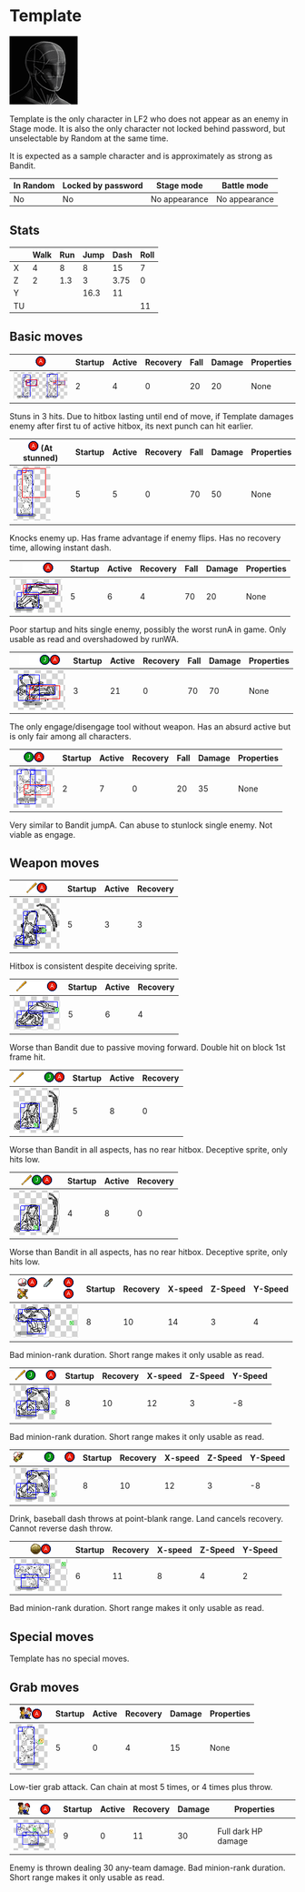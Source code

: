 # Template
![Template portrait](./images/moves/template/template_face.png)

Template is the only character in LF2 who does not appear as an enemy in Stage mode.
It is also the only character not locked behind password, but unselectable by Random at the same time.

It is expected as a sample character and is approximately as strong as Bandit.

| In Random | Locked by password | Stage mode | Battle mode |
| --- | --- | --- | --- |
| No | No | No appearance | No appearance

## Stats

| | Walk | Run | Jump | Dash | Roll
| --- | --- | --- | --- | --- | --- |
| X | 4 | 8 | 8 | 15 | 7
| Z | 2 | 1.3 | 3 | 3.75 | 0
| Y |   |     | 16.3 | 11
| TU | | | | | 11

## Basic moves

| ![A](./images/moves/move_a.png) | Startup | Active | Recovery | Fall | Damage | Properties
| --- | --- | --- | --- | --- | --- | --- |
| ![A image](./images/moves/template/template_a.png) | 2 | 4 | 0 | 20 | 20 | None

Stuns in 3 hits. Due to hitbox lasting until end of move, if Template damages enemy after first tu of active hitbox, its next punch can hit earlier.

| ![A](./images/moves/move_a.png) (At stunned) | Startup | Active | Recovery | Fall | Damage | Properties
| --- | --- | --- | --- | --- | --- | --- |
| ![superA image](./images/moves/template/template_as.png) | 5 | 5 | 0 | 70 | 50 | None

Knocks enemy up. Has frame advantage if enemy flips. Has no recovery time, allowing instant dash.

| ![f](./images/moves/move_right.png)![f](./images/moves/move_right.png)![A](./images/moves/move_a.png) | Startup | Active | Recovery | Fall | Damage | Properties
| --- | --- | --- | --- | --- | --- | --- |
| ![runA image](./images/moves/template/template_ra.png) | 5 | 6 | 4 | 70 | 20 | None

Poor startup and hits single enemy, possibly the worst runA in game. Only usable as read and overshadowed by runWA.

| ![f](./images/moves/move_right.png)![f](./images/moves/move_right.png)![J](./images/moves/move_j.png)![A](./images/moves/move_a.png) | Startup | Active | Recovery | Fall | Damage | Properties
| --- | --- | --- | --- | --- | --- | --- |
| ![dashA image](./images/moves/template/template_dasha.png) | 3 | 21 | 0 | 70 | 70 | None

The only engage/disengage tool without weapon. Has an absurd active but is only fair among all characters.

| ![J](./images/moves/move_j.png)![A](./images/moves/move_a.png) | Startup | Active | Recovery | Fall | Damage | Properties
| --- | --- | --- | --- | --- | --- | --- |
| ![jumpA image](./images/moves/template/template_ja.png) | 2 | 7 | 0 | 20 | 35 | None

Very similar to Bandit jumpA. Can abuse to stunlock single enemy. Not viable as engage.

## Weapon moves

| ![W](./images/moves/move_w.png)![A](./images/moves/move_a.png) | Startup | Active | Recovery
| --- | --- | --- | --- |
| ![WA image](./images/moves/template/template_wa.png) | 5 | 3 | 3

Hitbox is consistent despite deceiving sprite.

| ![W](./images/moves/move_w.png)![f](./images/moves/move_right.png)![f](./images/moves/move_right.png)![A](./images/moves/move_a.png) | Startup | Active | Recovery
| --- | --- | --- | --- |
| ![WrunA image](./images/moves/template/template_wra.png) | 5 | 6 | 4 |

Worse than Bandit due to passive moving forward. Double hit on block 1st frame hit.

| ![W](./images/moves/move_w.png)![f](./images/moves/move_right.png)![f](./images/moves/move_right.png)![J](./images/moves/move_j.png)![A](./images/moves/move_a.png) | Startup | Active | Recovery
| --- | --- | --- | --- |
| ![WdashA image](./images/moves/template/template_wja.png) | 5 | 8 | 0

Worse than Bandit in all aspects, has no rear hitbox. Deceptive sprite, only hits low.

| ![W](./images/moves/move_w.png)![J](./images/moves/move_j.png)![A](./images/moves/move_a.png) | Startup | Active | Recovery
| --- | --- | --- | --- |
| ![WjumpA image](./images/moves/template/template_wja.png) | 4 | 8 | 0 |

Worse than Bandit in all aspects, has no rear hitbox. Deceptive sprite, only hits low.

| ![nthw](./images/moves/move_nthw.png) | Startup | Recovery | X-speed | Z-Speed | Y-Speed
| --- | --- | --- | --- | --- | --- |
| ![Wthw image](./images/moves/template/template_wthw.png) | 8 | 10 | 14 | 3 | 4

Bad minion-rank duration. Short range makes it only usable as read.

| ![w](./images/moves/move_w.png)![J](./images/moves/move_j.png)![dir](./images/moves/move_dir.png)![A](./images/moves/move_a.png) | Startup | Recovery | X-speed | Z-Speed | Y-Speed
| --- | --- | --- | --- | --- | --- |
| ![Wjumpthw image](./images/moves/template/template_wsthw.png) | 8 | 10 | 12 | 3 | -8

Bad minion-rank duration. Short range makes it only usable as read.

| ![bd](./images/moves/move_bd.png)![f](./images/moves/move_right.png)![f](./images/moves/move_right.png)![J](./images/moves/move_j.png)![dir](./images/moves/move_dir.png)![A](./images/moves/move_a.png) | Startup | Recovery | X-speed | Z-Speed | Y-Speed
| --- | --- | --- | --- | --- | --- |
| ![Wdashthw image](./images/moves/template/template_wsthw.png) | 8 | 10 | 12 | 3 | -8

Drink, baseball dash throws at point-blank range. Land cancels recovery. Cannot reverse dash throw.

| ![H](./images/moves/move_h.png)![A](./images/moves/move_a.png) | Startup | Recovery | X-speed | Z-Speed | Y-Speed
| --- | --- | --- | --- | --- | --- |
| ![Hthw image](./images/moves/template/template_hthw.png) | 6 | 11 | 8 | 4 | 2

Bad minion-rank duration. Short range makes it only usable as read.

## Special moves

Template has no special moves.

## Grab moves

| ![Grab](./images/moves/move_grab.png)![A](./images/moves/move_a.png) | Startup | Active | Recovery | Damage | Properties
| --- | --- | --- | --- | --- | --- |
| ![GA image](./images/moves/template/template_ga.png) | 5 | 0 | 4 | 15 | None

Low-tier grab attack. Can chain at most 5 times, or 4 times plus throw.

| ![Grab](./images/moves/move_grab.png)![dir](./images/moves/move_dir.png)![A](./images/moves/move_a.png) | Startup | Active | Recovery | Damage | Properties
| --- | --- | --- | --- | --- | --- |
| ![Gthw image](./images/moves/template/template_gthw.png) | 9 | 0 | 11 | 30 | Full dark HP damage

Enemy is thrown dealing 30 any-team damage. Bad minion-rank duration. Short range makes it only usable as read.
